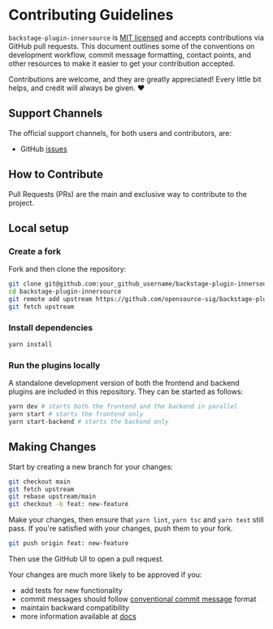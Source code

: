 # Contributing Guidelines

`backstage-plugin-innersource` is [MIT licensed](LICENSE) and accepts contributions via
GitHub pull requests. This document outlines some of the conventions on
development workflow, commit message formatting, contact points, and other
resources to make it easier to get your contribution accepted.

Contributions are welcome, and they are greatly appreciated! Every little bit helps, and credit will always be given. ❤️

## Support Channels

The official support channels, for both users and contributors, are:

- GitHub [issues](https://github.com/opensource-sig/backstage-plugin-innersource/issues)

## How to Contribute

Pull Requests (PRs) are the main and exclusive way to contribute to the project.

## Local setup

### Create a fork

Fork and then clone the repository:

```sh
git clone git@github.com:your_github_username/backstage-plugin-innersource.git
cd backstage-plugin-innersource
git remote add upstream https://github.com/opensource-sig/backstage-plugin-innersource.git
git fetch upstream
```

### Install dependencies

```sh
yarn install
```

### Run the plugins locally

A standalone development version of both the frontend and backend plugins are included in this repository.
They can be started as follows:

```sh
yarn dev # starts both the frontend and the backend in parallel
yarn start # starts the frontend only
yarn start-backend # starts the backend only
```

## Making Changes

Start by creating a new branch for your changes:

```sh
git checkout main
git fetch upstream
git rebase upstream/main
git checkout -b feat: new-feature
```

Make your changes, then ensure that `yarn lint`, `yarn tsc` and `yarn test` still pass. If you're satisfied with your changes, push them to your fork.

```sh
git push origin feat: new-feature
```

Then use the GitHub UI to open a pull request.

Your changes are much more likely to be approved if you:

- add tests for new functionality
- commit messages should follow [conventional commit message](https://www.conventionalcommits.org/en/v1.0.0/) format
- maintain backward compatibility
- more information available at [docs](docs)
